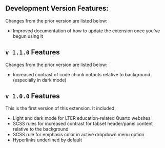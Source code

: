 ## Development Version Features:

Changes from the prior version are listed below:

- Improved documentation of how to update the extension once you've begun using it

## `v 1.1.0` Features

Changes from the prior version are listed below:

- Increased contrast of code chunk outputs relative to background (especially in dark mode)

## `v 1.0.0` Features

This is the first version of this extension. It included:

- Light and dark mode for LTER education-related Quarto websites
- SCSS rules for increased contrast for tabset header/panel content relative to the background
- SCSS rule for emphasis color in active dropdown menu option
- Hyperlinks underlined by default
